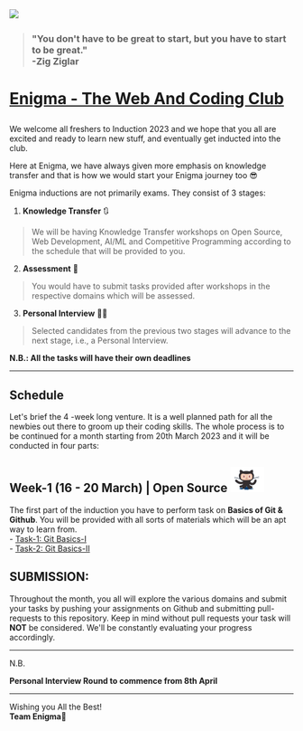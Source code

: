 <img src="./assets/Render.gif" width = "1916">

>### "You don't have to be great to start, but you have to start to be great." <br> -Zig Ziglar


<h1>
<a target="_blank" href="https://enigmavssut.com/">

Enigma - The Web And Coding Club



</a> 

</h1>
We welcome all freshers to Induction 2023 and we hope that you all are excited and ready to learn new stuff, and eventually get inducted into the club.



Here at Enigma, we have always given more emphasis on knowledge transfer and that is how we would start your Enigma journey too 😎

Enigma inductions are not primarily exams. They consist of 3 stages:

1. **Knowledge Transfer** 🔃
> We will be having Knowledge Transfer workshops on Open Source, Web Development, AI/ML and Competitive Programming according to the schedule that will be provided to you.


2. **Assessment** 🏹
> You would have to submit tasks provided after workshops in the respective domains which will be assessed.


3. **Personal Interview** 👨‍⚖️
> Selected candidates from the previous two stages will advance to the next stage, i.e., a Personal Interview.


__N.B.: All the tasks will have their own deadlines__

<hr>

## Schedule

Let's brief the 4 -week long venture. It is a well planned path for all the newbies out there to groom up their coding skills. The whole process is to be continued for a month starting from 20th March 2023 and it will be conducted in four parts:

## Week-1 (16 - 20 March) | Open Source <img src="./assets/octocat-github.gif" width="60">
The first part of the induction you have to perform task on **Basics of Git & Github**. You will be provided with all sorts of materials which will be an apt way to learn from.<br>
    - [Task-1: Git Basics-I](./Open_Source/Task-1/)<br>
    - [Task-2: Git Basics-II](./Open_Source/Task-2/)
<br>


## SUBMISSION:
Throughout the month, you all will explore the various domains and submit your tasks by pushing your assignments on Github and submitting pull-requests to this repository. Keep in mind without pull requests your task will **NOT** be considered. We'll be constantly evaluating your progress accordingly.
<hr>
N.B.<br>


**Personal Interview Round to commence from 8th April**

<hr>

Wishing you All the Best! <br>
**Team Enigma**💚
